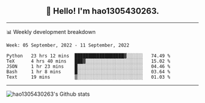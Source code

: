 <h2 align="center">👋 Hello! I'm hao1305430263.</h2>


---- 
📊 Weekly development breakdown

<!--START_SECTION:waka-->
```text
Week: 05 September, 2022 - 11 September, 2022

Python   23 hrs 12 mins  ██████████████████▓░░░░░░   74.49 % 
TeX      4 hrs 40 mins   ███▓░░░░░░░░░░░░░░░░░░░░░   15.02 % 
JSON     1 hr 23 mins    █░░░░░░░░░░░░░░░░░░░░░░░░   04.46 % 
Bash     1 hr 8 mins     █░░░░░░░░░░░░░░░░░░░░░░░░   03.64 % 
Text     19 mins         ▒░░░░░░░░░░░░░░░░░░░░░░░░   01.03 % 
```
<!--END_SECTION:waka-->
----
![hao1305430263's Github stats](https://github-readme-stats.vercel.app/api?username=hao1305430263&show_icons=true)


<!--
**hao1305430263/hao1305430263** is a ✨ _special_ ✨ repository because its `README.md` (this file) appears on your GitHub profile.

Here are some ideas to get you started:

- 🔭 I’m currently working on ...
- 🌱 I’m currently learning ...
- 👯 I’m looking to collaborate on ...
- 🤔 I’m looking for help with ...
- 💬 Ask me about ...
- 📫 How to reach me: ...
- 😄 Pronouns: ...
- ⚡ Fun fact: ...
-->
